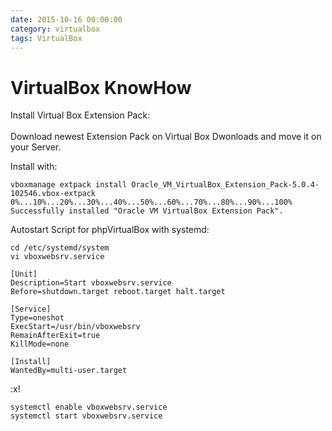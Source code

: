 ```yaml
--- 
date: 2015-10-16 00:00:00
category: virtualbox
tags: VirtualBox
---
```

# VirtualBox KnowHow

Install Virtual Box Extension Pack:<br>
<br>
Download newest Extension Pack on Virtual Box Dwonloads and move it on your Server. 

Install with:

    vboxmanage extpack install Oracle_VM_VirtualBox_Extension_Pack-5.0.4-102546.vbox-extpack
    0%...10%...20%...30%...40%...50%...60%...70%...80%...90%...100%
    Successfully installed "Oracle VM VirtualBox Extension Pack".

Autostart Script for phpVirtualBox with systemd:

    cd /etc/systemd/system
    vi vboxwebsrv.service
    
    [Unit]
    Description=Start vboxwebsrv.service
    Before=shutdown.target reboot.target halt.target
    
    [Service]
    Type=oneshot
    ExecStart=/usr/bin/vboxwebsrv
    RemainAfterExit=true
    KillMode=none
    
    [Install]
    WantedBy=multi-user.target
    
:x!

    systemctl enable vboxwebsrv.service
    systemctl start vboxwebsrv.service
